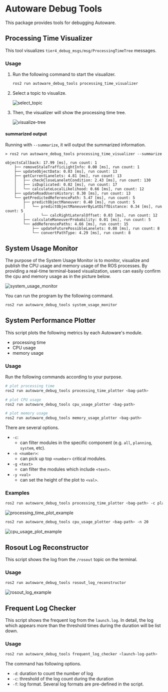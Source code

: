 # Autoware Debug Tools

This package provides tools for debugging Autoware.

## Processing Time Visualizer

This tool visualizes `tier4_debug_msgs/msg/ProcessingTimeTree` messages.

### Usage

1. Run the following command to start the visualizer.

   ```bash
   ros2 run autoware_debug_tools processing_time_visualizer
   ```

2. Select a topic to visualize.

   ![select_topic](images/select-topic.png)

3. Then, the visualizer will show the processing time tree.

   ![visualize-tree](images/visualize-tree.png)

#### summarized output

Running with `--summarize`, it will output the summarized information.

```Text
> ros2 run autoware_debug_tools processing_time_visualizer --summarize

objectsCallback: 17.99 [ms], run count: 1
    ├── removeStaleTrafficLightInfo: 0.00 [ms], run count: 1
    ├── updateObjectData: 0.03 [ms], run count: 13
    ├── getCurrentLanelets: 4.81 [ms], run count: 13
    │   ├── checkCloseLaneletCondition: 2.43 [ms], run count: 130
    │   ├── isDuplicated: 0.02 [ms], run count: 17
    │   └── calculateLocalLikelihood: 0.66 [ms], run count: 12
    ├── updateRoadUsersHistory: 0.30 [ms], run count: 13
    └── getPredictedReferencePath: 5.47 [ms], run count: 5
        ├── predictObjectManeuver: 0.40 [ms], run count: 5
        │   └── predictObjectManeuverByLatDiffDistance: 0.34 [ms], run count: 5
        │       └── calcRightLateralOffset: 0.03 [ms], run count: 12
        ├── calculateManeuverProbability: 0.01 [ms], run count: 5
        └── addReferencePaths: 4.66 [ms], run count: 15
            ├── updateFuturePossibleLanelets: 0.08 [ms], run count: 8
            └── convertPathType: 4.29 [ms], run count: 8

```

## System Usage Monitor

The purpose of the System Usage Monitor is to monitor, visualize and publish the CPU usage and memory usage of the ROS processes. By providing a real-time terminal-based visualization, users can easily confirm the cpu and memory usage as in the picture below.

![system_usage_monitor](images/system_usage_monitor.png)

You can run the program by the following command.

```bash
ros2 run autoware_debug_tools system_usage_monitor
```

## System Performance Plotter

This script plots the following metrics by each Autoware's module.

- processing time
- CPU usage
- memory usage

### Usage

Run the following commands according to your purpose.

```bash
# plot processing time
ros2 run autoware_debug_tools processing_time_plotter <bag-path>

# plot CPU usage
ros2 run autoware_debug_tools cpu_usage_plotter <bag-path>

# plot memory usage
ros2 run autoware_debug_tools memory_usage_plotter <bag-path>
```

There are several options.

- `-c`:
  - can filter modules in the specific component (e.g. `all`, `planning`, `system`, etc).
- `-n <number>`:
  - can pick up top `<number>` critical modules.
- `-g <text>`
  - can filter the modules which include `<text>`.
- `-y <val>`
  - can set the height of the plot to `<val>`.

### Examples

```bash
ros2 run autoware_debug_tools processing_time_plotter <bag-path> -c planning -g behavior_path -y 300
```

![processing_time_plot_example](images/processing_time_plot_example.png)

```bash
ros2 run autoware_debug_tools cpu_usage_plotter <bag-path> -n 20
```

![cpu_usage_plot_example](images/cpu_usage_plot_example.png)

## Rosout Log Reconstructor

This script shows the log from the `/rosout` topic on the terminal.

### Usage

```bash
ros2 run autoware_debug_tools rosout_log_reconstructor
```

![rosout_log_example](images/rosout_log_example.png)

## Frequent Log Checker

This script shows the frequent log from the `launch.log`.
In detail, the log which appears more than the threshold times during the duration will be list down.

### Usage

```bash
ros2 run autoware_debug_tools frequent_log_checker <launch-log-path>
```

The command has following options.

- `-d`: duration to count the number of log
- `-c`: threshold of the log count during the duration
- `-f`: log format. Several log formats are pre-defined in the script.
